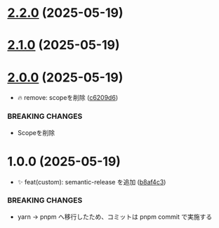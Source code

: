 # [2.2.0](https://github.com/SF-28/git_hooks_sample/compare/v2.1.0...v2.2.0) (2025-05-19)

# [2.1.0](https://github.com/SF-28/git_hooks_sample/compare/v2.0.0...v2.1.0) (2025-05-19)

# [2.0.0](https://github.com/SF-28/git_hooks_sample/compare/v1.0.0...v2.0.0) (2025-05-19)


* 🔥 remove: scopeを削除 ([c6209d6](https://github.com/SF-28/git_hooks_sample/commit/c6209d6b09e06421b8e21e8ba3b00f5358baf5b1))


### BREAKING CHANGES

* Scopeを削除

# 1.0.0 (2025-05-19)


* ✨ feat(custom): semantic-release を追加 ([b8af4c3](https://github.com/SF-28/git_hooks_sample/commit/b8af4c35d835dd4e6536860756b6418cf3fb41da))


### BREAKING CHANGES

* yarn -\> pnpm へ移行したため、コミットは pnpm commit で実施する
